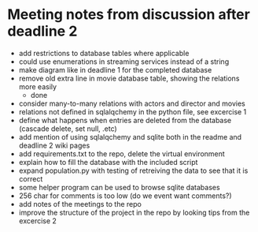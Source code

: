 # Meeting notes from discussion after deadline 2

- add restrictions to database tables where applicable
- could use enumerations in streaming services instead of a string
- make diagram like in deadline 1 for the completed database
- remove old extra line in movie database table, showing the relations more easily
    - done
- consider many-to-many relations with actors and director and movies
- relations not defined in sqlalqchemy in the python file, see excercise 1
- define what happens when entries are deleted from the database (cascade delete, set null, .etc)
- add mention of using sqlalqchemy and sqlite both in the readme and deadline 2 wiki pages
- add requirements.txt to the repo, delete the virtual environment
- explain how to fill the database with the included script
- expand population.py with testing of retreiving the data to see that it is correct
- some helper program can be used to browse sqlite databases
- 256 char for comments is too low (do we event want comments?)
- add notes of the meetings to the repo
- improve the structure of the project in the repo by looking tips from the excercise 2